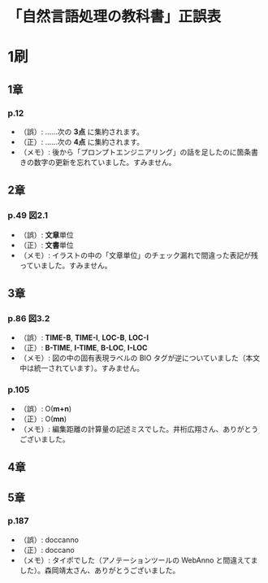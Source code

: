 # 「自然言語処理の教科書」正誤表

# 1刷

## 1章
### p.12
- （誤）: ……次の **3点** に集約されます。
- （正）: ……次の **4点** に集約されます。
- （メモ）: 後から「プロンプトエンジニアリング」の話を足したのに箇条書きの数字の更新を忘れていました。すみません。

## 2章
### p.49 図2.1
- （誤）: **文章**単位
- （正）: **文書**単位
- （メモ）: イラストの中の「文章単位」のチェック漏れで間違った表記が残っていました。すみません。

## 3章
### p.86 図3.2
- （誤）: **TIME-B**, **TIME-I**, **LOC-B**, **LOC-I**
- （正）: **B-TIME**, **I-TIME**, **B-LOC**, **I-LOC**
- （メモ）: 図の中の固有表現ラベルの BIO タグが逆についていました（本文中は統一されています）。すみません。

### p.105
- （誤）: O(**m+n**)
- （正）: O(**mn**)
- （メモ）: 編集距離の計算量の記述ミスでした。井桁広翔さん、ありがとうございました。 

## 4章

## 5章

### p.187
- （誤）: doccanno
- （正）: doccano
- （メモ）: タイポでした（アノテーションツールの WebAnno と間違えてました）。森岡靖太さん、ありがとうございました。 
